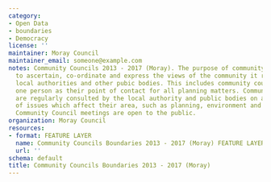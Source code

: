 ```yaml
---
category:
- Open Data
- boundaries
- Democracy
license: ''
maintainer: Moray Council
maintainer_email: someone@example.com
notes: Community Councils 2013 - 2017 (Moray). The purpose of community councils is
  to ascertain, co-ordinate and express the views of the community it represents to
  local authorities and other pubic bodies. This includes community councils appointing
  one person as their point of contact for all planning matters. Community Councils
  are regularly consulted by the local authority and public bodies on a wide range
  of issues which affect their area, such as planning, environment and health. All
  Community Council meetings are open to the public.
organization: Moray Council
resources:
- format: FEATURE LAYER
  name: Community Councils Boundaries 2013 - 2017 (Moray) FEATURE LAYER
  url: ''
schema: default
title: Community Councils Boundaries 2013 - 2017 (Moray)
---
```

